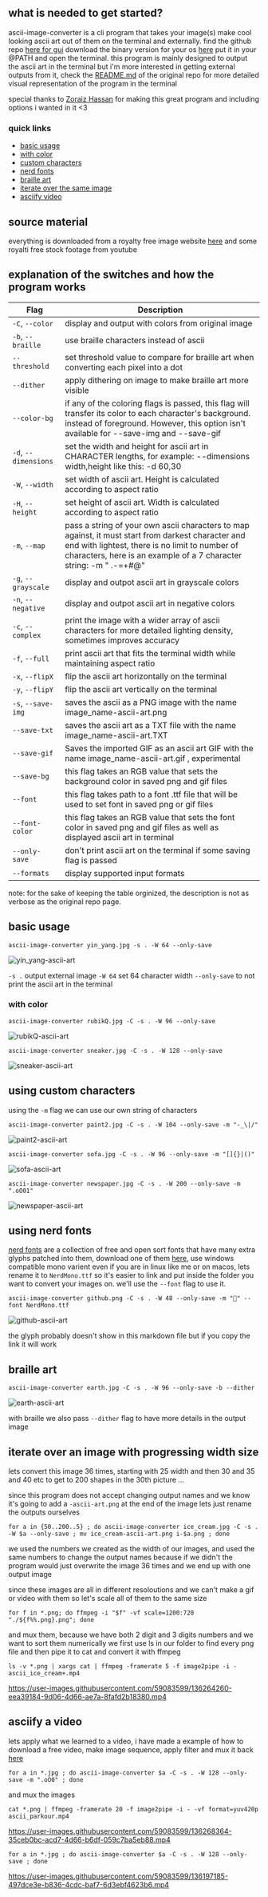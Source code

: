 ## what is needed to get started?
ascii-image-converter is a cli program that takes your image(s) make cool looking ascii art out of them on the terminal and externally. find the github repo [here for gui](https://github.com/TheZoraiz/ascii-image-converter) download the binary version for your os [here](https://github.com/TheZoraiz/ascii-image-converter/releases/tag/v1.11.0) put it in your @PATH and open the terminal. this program is mainly designed to output the ascii art in the terminal but i'm more interested in getting external outputs from it, check the [README.md](https://github.com/TheZoraiz/ascii-image-converter/blob/master/README.md) of the original repo for more detailed visual representation of the program in the terminal

special thanks to [Zoraiz Hassan](https://github.com/TheZoraiz) for making this great program and including options i wanted in it <3

### quick links
 * [basic usage](https://github.com/junguler/_image-manipulation/blob/main/Ascii-image-converter/README.md#basic-usage)
 * [with color](https://github.com/junguler/_image-manipulation/blob/main/Ascii-image-converter/README.md#with-color)
 * [custom characters](https://github.com/junguler/_image-manipulation/blob/main/Ascii-image-converter/README.md#using-custom-characters)
 * [nerd fonts](https://github.com/junguler/_image-manipulation/blob/main/Ascii-image-converter/README.md#using-nerd-fonts)
 * [braille art](https://github.com/junguler/_image-manipulation/blob/main/Ascii-image-converter/README.md#braille-art)
 * [iterate over the same image](https://github.com/junguler/_image-manipulation/blob/main/Ascii-image-converter/README.md#iterate-over-an-image-with-progressing-width-size)
 * [asciify video](https://github.com/junguler/_image-manipulation/blob/main/Ascii-image-converter/README.md#asciify-a-video)

## source material
everything is downloaded from a royalty free image website [here](https://free-images.com/) and some royalti free stock footage from youtube

## explanation of the switches and how the program works
| Flag | Description |
| --- | --- |
| `-C`, `--color` | display and output with colors from original image |
| `-b`, `--braille` | use braille characters instead of ascii |
| `--threshold` | set threshold value to compare for braille art when converting each pixel into a dot |
| `--dither` | apply dithering on image to make braille art more visible |
| `--color-bg` | if any of the coloring flags is passed, this flag will transfer its color to each character's background. instead of foreground. However, this option isn't available for --save-img and --save-gif |
| `-d`, `--dimensions` | set the width and height for ascii art in CHARACTER lengths, for example: --dimensions width,height like this: -d 60,30|
| `-W`, `--width` | set width of ascii art. Height is calculated according to aspect ratio |
| `-H`, `--height` | set height of ascii art. Width is calculated according to aspect ratio |
| `-m`, `--map` | pass a string of your own ascii characters to map against, it must start from darkest character and end with lightest, there is no limit to number of characters, here is an example of a 7 character string: -m " .-=+#@" |
| `-g`, `--grayscale` | display and outpot ascii art in grayscale colors |
| `-n`, `--negative` | display and outpot ascii art in negative colors |
| `-c`, `--complex` | print the image with a wider array of ascii characters for more detailed lighting density, sometimes improves accuracy |
| `-f`, `--full` | print ascii art that fits the terminal width while maintaining aspect ratio |
| `-x`, `--flipX` | flip the ascii art horizontally on the terminal |
| `-y`, `--flipY` | flip the ascii art vertically on the terminal |
| `-s`, `--save-img` | saves the ascii as a PNG image with the name image_name-ascii-art.png |
| `--save-txt` | saves the ascii art as a TXT file with the name image_name-ascii-art.TXT |
| `--save-gif` | Saves the imported GIF as an ascii art GIF with the name image_name-ascii-art.gif , experimental |
| `--save-bg` | this flag takes an RGB value that sets the background color in saved png and gif files |
| `--font` | this flag takes path to a font .ttf file that will be used to set font in saved png or gif files |
| `--font-color` | this flag takes an RGB value that sets the font color in saved png and gif files as well as displayed ascii art in terminal |
| `--only-save` | don't print ascii art on the terminal if some saving flag is passed |
| `--formats` | display supported input formats |

note: for the sake of keeping the table orginized, the description is not as verbose as the original repo page.

## basic usage
```
ascii-image-converter yin_yang.jpg -s . -W 64 --only-save
```
![yin_yang-ascii-art](https://user-images.githubusercontent.com/59083599/136243139-541425e3-82d0-4222-9cf9-c1ed8f3e7796.png)

`-s .` output external image `-W 64` set 64 character width `--only-save` to not print the ascii art in the terminal

### with color
```
ascii-image-converter rubikQ.jpg -C -s . -W 96 --only-save
```
![rubikQ-ascii-art](https://user-images.githubusercontent.com/59083599/136244404-95ad4260-1e7f-4f2b-b8bb-5e429703a110.jpg)

```
ascii-image-converter sneaker.jpg -C -s . -W 128 --only-save
```
![sneaker-ascii-art](https://user-images.githubusercontent.com/59083599/136244547-8cf39735-1578-4c05-855c-9c84a6fe2b4b.jpg)

## using custom characters
using the `-m` flag we can use our own string of characters
```
ascii-image-converter paint2.jpg -C -s . -W 104 --only-save -m "-_\|/"
```
![paint2-ascii-art](https://user-images.githubusercontent.com/59083599/136245496-4627865c-4014-435e-9425-ce9f7828c512.jpg)

```
ascii-image-converter sofa.jpg -C -s . -W 96 --only-save -m "[]{}|()"
```
![sofa-ascii-art](https://user-images.githubusercontent.com/59083599/136248549-f60c32fe-089e-4e83-a7f1-02de30f0cbb9.jpg)

```
ascii-image-converter newspaper.jpg -C -s . -W 200 --only-save -m ".oO01"
```
![newspaper-ascii-art](https://user-images.githubusercontent.com/59083599/136247425-2e30dac0-4ef8-4cd3-a3f0-5e80f5c5fee4.jpg)

## using nerd fonts
[nerd fonts](https://www.nerdfonts.com/#home) are a collection of free and open sort fonts that have many extra glyphs patched into them, download one of them [here](https://www.nerdfonts.com/font-downloads), use windows compatible mono varient even if you are in linux like me or on macos, lets rename it to `NerdMono.ttf` so it's easier to link and put inside the folder you want to convert your images on. we'll use the `--font` flag to use it.
```
ascii-image-converter github.png -C -s . -W 48 --only-save -m "" --font NerdMono.ttf
```
![github-ascii-art](https://user-images.githubusercontent.com/59083599/136251225-edfe33a8-ab77-409c-873a-4baf43abcf7f.png)

the glyph probably doesn't show in this markdown file but if you copy the link it will work

## braille art
```
ascii-image-converter earth.jpg -C -s . -W 96 --only-save -b --dither
```
![earth-ascii-art](https://user-images.githubusercontent.com/59083599/136256903-0545bc11-273b-4c8a-985f-bf274a72c81b.jpg)

with braille we also pass `--dither` flag to have more details in the output image

## iterate over an image with progressing width size
lets convert this image 36 times, starting with 25 width and then 30 and 35 and 40 etc to get to 200 shapes in the 30th picture ...

since this program does not accept changing output names and we know it's going to add a `-ascii-art.png` at the end of the image lets just rename the outputs ourselves
```
for a in {50..200..5} ; do ascii-image-converter ice_cream.jpg -C -s . -W $a --only-save ; mv ice_cream-ascii-art.png i-$a.png ; done
```
we used the numbers we created as the width of our images, and used the same numbers to change the output names because if we didn't the program would just overwrite the image 36 times and we end up with one output image

since these images are all in different resoloutions and we can't make a gif or video with them so let's scale all of them to the same size
```
for f in *.png; do ffmpeg -i "$f" -vf scale=1200:720 "./${f%%.png}.png"; done 
```
and mux them, because we have both 2 digit and 3 digits numbers and we want to sort them numerically we first use ls in our folder to find every png file and then pipe it to cat and convert it with ffmpeg
```
ls -v *.png | xargs cat | ffmpeg -framerate 5 -f image2pipe -i -  ascii_ice_cream+.mp4 
```
https://user-images.githubusercontent.com/59083599/136264260-eea39184-9d06-4d66-ae7a-8fafd2b18380.mp4

## asciify a video
lets apply what we learned to a video, i have made a example of how to download a free video, make image sequence, apply filter and mux it back [here](https://github.com/junguler/ffmpeg-examples/tree/main/sequence%2C%20manipulate%20%26%20mux%20images)
```
for a in *.jpg ; do ascii-image-converter $a -C -s . -W 128 --only-save -m ".oO0" ; done 
```
and mux the images
```
cat *.png | ffmpeg -framerate 20 -f image2pipe -i - -vf format=yuv420p ascii_parkour.mp4 
```
https://user-images.githubusercontent.com/59083599/136268364-35ceb0bc-acd7-4d66-b6df-059c7ba5eb88.mp4

```
for a in *.jpg ; do ascii-image-converter $a -C -s . -W 128 --only-save ; done 
```
https://user-images.githubusercontent.com/59083599/136197185-497dce3e-b836-4cdc-baf7-6d3ebf4623b6.mp4
